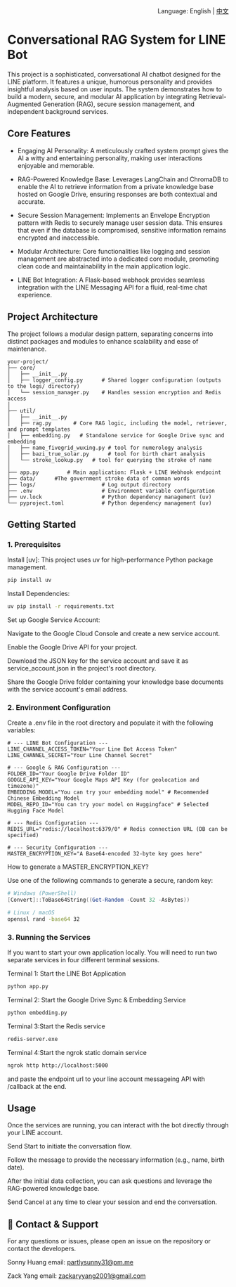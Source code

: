 <!-- Language Switcher -->
<p align="right">Language: English | <a href="./README_zh-TW.md">中文</a></p>

# Conversational RAG System for LINE Bot

This project is a sophisticated, conversational AI chatbot designed for the LINE platform. It features a unique, humorous personality and provides insightful analysis based on user inputs. The system demonstrates how to build a modern, secure, and modular AI application by integrating Retrieval-Augmented Generation (RAG), secure session management, and independent background services.

## Core Features

- Engaging AI Personality: A meticulously crafted system prompt gives the AI a witty and entertaining personality, making user interactions enjoyable and memorable.

- RAG-Powered Knowledge Base: Leverages LangChain and ChromaDB to enable the AI to retrieve information from a private knowledge base hosted on Google Drive, ensuring responses are both contextual and accurate.

- Secure Session Management: Implements an Envelope Encryption pattern with Redis to securely manage user session data. This ensures that even if the database is compromised, sensitive information remains encrypted and inaccessible.

- Modular Architecture: Core functionalities like logging and session management are abstracted into a dedicated core module, promoting clean code and maintainability in the main application logic.

- LINE Bot Integration: A Flask-based webhook provides seamless integration with the LINE Messaging API for a fluid, real-time chat experience.

## Project Architecture

The project follows a modular design pattern, separating concerns into distinct packages and modules to enhance scalability and ease of maintenance.

```text
your-project/
├── core/
│   ├── __init__.py
│   ├── logger_config.py      # Shared logger configuration (outputs to the logs/ directory)
│   └── session_manager.py    # Handles session encryption and Redis access
│
├── util/
│   ├── __init__.py
│   ├── rag.py       # Core RAG logic, including the model, retriever, and prompt templates
│   ├── embedding.py   # Standalone service for Google Drive sync and embedding
│   ├── name_fivegrid_wuxing.py # tool for numerology analysis
│   ├── bazi_true_solar.py      # tool for birth chart analysis
│   └── stroke_lookup.py   # tool for querying the stroke of name
│
├── app.py         # Main application: Flask + LINE Webhook endpoint
├── data/      #The government stroke data of comman words 
├── logs/                     # Log output directory
├── .env                      # Environment variable configuration
├── uv.lock                   # Python dependency management (uv)
└── pyproject.toml            # Python dependency management (uv)
```

## Getting Started

### 1. Prerequisites

Install [uv]: This project uses uv for high-performance Python package management.

```bash
pip install uv
```

Install Dependencies:

```bash
uv pip install -r requirements.txt
```

Set up Google Service Account:

Navigate to the Google Cloud Console and create a new service account.

Enable the Google Drive API for your project.

Download the JSON key for the service account and save it as service_account.json in the project's root directory.

Share the Google Drive folder containing your knowledge base documents with the service account's email address.

### 2. Environment Configuration

Create a .env file in the root directory and populate it with the following variables:

```env
# --- LINE Bot Configuration ---
LINE_CHANNEL_ACCESS_TOKEN="Your Line Bot Access Token"
LINE_CHANNEL_SECRET="Your Line Channel Secret"

# --- Google & RAG Configuration ---
FOLDER_ID="Your Google Drive Folder ID"
GOOGLE_API_KEY="Your Google Maps API Key (for geolocation and timezone)"
EMBEDDING_MODEL="You can try your embedding model" # Recommended Chinese Embedding Model
MODEL_REPO_ID="You can try your model on Huggingface" # Selected Hugging Face Model

# --- Redis Configuration ---
REDIS_URL="redis://localhost:6379/0" # Redis connection URL (DB can be specified)

# --- Security Configuration ---
MASTER_ENCRYPTION_KEY="A Base64-encoded 32-byte key goes here"
```

How to generate a MASTER_ENCRYPTION_KEY?

Use one of the following commands to generate a secure, random key:

```powershell
# Windows (PowerShell)
[Convert]::ToBase64String((Get-Random -Count 32 -AsBytes))
```

```bash
# Linux / macOS
openssl rand -base64 32
```

### 3. Running the Services

If you want to start your own application locally. You will need to run two separate services in four different terminal sessions.

Terminal 1: Start the LINE Bot Application

```bash
python app.py
```

Terminal 2: Start the Google Drive Sync & Embedding Service

```bash
python embedding.py
```

Terminal 3:Start the Redis service

```bash
redis-server.exe
```

Terminal 4:Start the ngrok static domain service

```bash
ngrok http http://localhost:5000
```

and paste the endpoint url to your line account messageing API with /callback at the end.

## Usage

Once the services are running, you can interact with the bot directly through your LINE account.

Send Start to initiate the conversation flow.

Follow the message to provide the necessary information (e.g., name, birth date).

After the initial data collection, you can ask questions and leverage the RAG-powered knowledge base.

Send Cancel at any time to clear your session and end the conversation.

## 🙌 Contact & Support

For any questions or issues, please open an issue on the repository or contact the developers.

Sonny Huang
email: <partlysunny31@pm.me>

Zack Yang
email: <zackaryyang2001@gmail.com>

